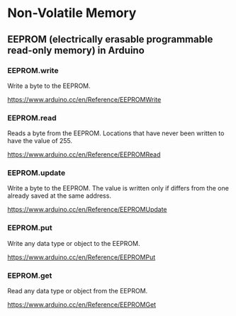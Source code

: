 # Non-Volatile Memory

## EEPROM (electrically erasable programmable read-only memory) in Arduino

### EEPROM.write

Write a byte to the EEPROM. 

https://www.arduino.cc/en/Reference/EEPROMWrite

### EEPROM.read

Reads a byte from the EEPROM. Locations that have never been written to have the value of 255.

https://www.arduino.cc/en/Reference/EEPROMRead

### EEPROM.update

Write a byte to the EEPROM. The value is written only if differs from the one already saved at the same address.

https://www.arduino.cc/en/Reference/EEPROMUpdate

### EEPROM.put

Write any data type or object to the EEPROM.

https://www.arduino.cc/en/Reference/EEPROMPut

### EEPROM.get

Read any data type or object from the EEPROM.

https://www.arduino.cc/en/Reference/EEPROMGet
